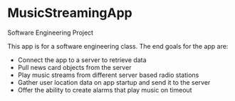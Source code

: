 # MusicStreamingApp
Software Engineering Project

This app is for a software engineering class.
The end goals for the app are:
  - Connect the app to a server to retrieve data
  - Pull news card objects from the server
  - Play music streams from different server based radio stations
  - Gather user location data on app startup and send it to the server
  - Offer the ability to create alarms that play music on timeout
